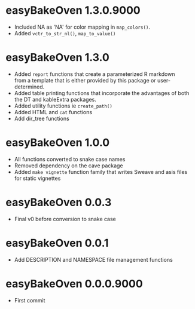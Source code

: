 # easyBakeOven 1.3.0.9000    
- Included NA as 'NA' for color mapping in `map_colors()`.  
- Added `vctr_to_str_nl()`, `map_to_value()`    


# easyBakeOven 1.3.0  
- Added `report` functions that create a parameterized R markdown  
from a template that is either provided by this package or 
user-determined.  
- Added table printing functions that incorporate the advantages 
of both the DT and kableExtra packages.  
- Added utility functions ie `create_path()`  
- Added HTML and `cat` functions  
- Add dir_tree functions  

# easyBakeOven 1.0.0  
- All functions converted to snake case names    
- Removed dependency on the cave package  
- Added `make vignette` function family that writes Sweave and asis files for 
static vignettes  

# easyBakeOven 0.0.3  
- Final v0 before conversion to snake case

# easyBakeOven 0.0.1  
- Add DESCRIPTION and NAMESPACE file management functions  

# easyBakeOven 0.0.0.9000  
- First commit  


